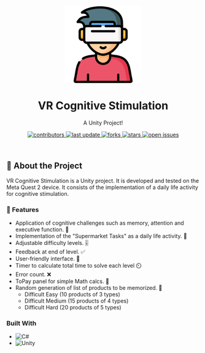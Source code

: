 
<!-- Header -->

<div align="center">

  <img src="Assets/Images/vr.png" alt="logo" width="200" height="auto" />
  <h1>VR Cognitive Stimulation</h1>
  
  <p>
    A Unity Project! 
  </p>
  
  
<!-- Badges -->
<p>
  <a href="https://github.com/WhiterBB/VR-cognitive-stimulation/graphs/contributors">
    <img src="https://img.shields.io/github/contributors/WhiterBB/VR-cognitive-stimulation" alt="contributors" />
  </a>
  <a href="">
    <img src="https://img.shields.io/github/last-commit/WhiterBB/VR-cognitive-stimulation" alt="last update" />
  </a>
  <a href="https://github.com/WhiterBB/fit-app/network/members">
    <img src="https://img.shields.io/github/forks/WhiterBB/VR-cognitive-stimulation" alt="forks" />
  </a>
  <a href="https://github.com/WhiterBB/fit-app/stargazers">
    <img src="https://img.shields.io/github/stars/WhiterBB/VR-cognitive-stimulation" alt="stars" />
  </a>
  <a href="https://github.com/WhiterBB/fit-app/issues/">
    <img src="https://img.shields.io/github/issues/WhiterBB/VR-cognitive-stimulation" alt="open issues" />
  </a>
</p>
   

</div>

<br />

<!-- About the Project -->
## :star2: About the Project

VR Cognitive Stimulation is a Unity project. It is developed and tested on the Meta Quest 2 device. It consists of the implementation of a daily life activity for cognitive stimulation. 

  <!-- Features -->
### :dart: Features

- Application of cognitive challenges such as memory, attention and executive function. 🧠 
- Implementation of the "Supermarket Tasks" as a daily life activity. 🛒
- Adjustable difficulty levels. 🎚️
- Feedback at end of level. ✅
- User-friendly interface. 🍃
- Timer to calculate total time to solve each level ⏲️
- Error count. ❌
- ToPay panel for simple Math calcs. 💸
- Random generation of list of products to be memorized. 📝
  - Difficult Easy (10 products of 3 types)
  - Difficult Medium (15 products of 4 types)
  - Difficult Hard (20 products of 5 types)

### Built With

* ![C#](https://img.shields.io/badge/c%23-%23239120.svg?style=for-the-badge&logo=csharp&logoColor=white)
* ![Unity](https://img.shields.io/badge/unity-%23000000.svg?style=for-the-badge&logo=unity&logoColor=white)





